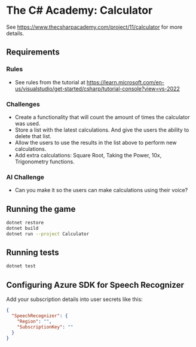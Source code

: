 # The C# Academy: Calculator

See https://www.thecsharpacademy.com/project/11/calculator for more details.

## Requirements

### Rules

* See rules from the tutorial at https://learn.microsoft.com/en-us/visualstudio/get-started/csharp/tutorial-console?view=vs-2022

### Challenges

* Create a functionality that will count the amount of times the calculator was used.
* Store a list with the latest calculations. And give the users the ability to delete that list.
* Allow the users to use the results in the list above to perform new calculations.
* Add extra calculations: Square Root, Taking the Power, 10x, Trigonometry functions.

### AI Challenge

* Can you make it so the users can make calculations using their voice?

## Running the game

```bash
dotnet restore
dotnet build
dotnet run --project Calculator
```

## Running tests

```bash
dotnet test
```

## Configuring Azure SDK for Speech Recognizer

Add your subscription details into user secrets like this:

```json
{
  "SpeechRecognizer": {
    "Region": "",
    "SubscriptionKey": ""
  }
}
```
